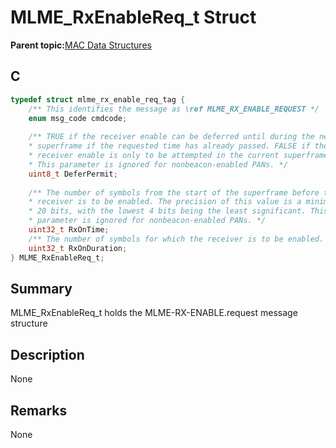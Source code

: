 # MLME\_RxEnableReq\_t Struct

**Parent topic:**[MAC Data Structures](GUID-D83EFB67-1CD2-4DDB-825D-8A6090B47CA1.md)

## C

```c
typedef struct mlme_rx_enable_req_tag {
    /** This identifies the message as \ref MLME_RX_ENABLE_REQUEST */
    enum msg_code cmdcode;
    
    /** TRUE if the receiver enable can be deferred until during the next
    * superframe if the requested time has already passed. FALSE if the
    * receiver enable is only to be attempted in the current superframe.
    * This parameter is ignored for nonbeacon-enabled PANs. */
    uint8_t DeferPermit;
    
    /** The number of symbols from the start of the superframe before the
    * receiver is to be enabled. The precision of this value is a minimum of
    * 20 bits, with the lowest 4 bits being the least significant. This
    * parameter is ignored for nonbeacon-enabled PANs. */
    uint32_t RxOnTime;
    /** The number of symbols for which the receiver is to be enabled. */
    uint32_t RxOnDuration;
} MLME_RxEnableReq_t;

```

## Summary

MLME\_RxEnableReq\_t holds the MLME-RX-ENABLE.request message structure

## Description

None

## Remarks

None

